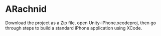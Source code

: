 # ARachnid

Download the project as a Zip file, open Unity-iPhone.xcodeproj, then go through steps to build a standard iPhone application using XCode.
